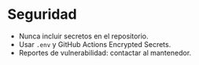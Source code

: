 # Seguridad

- Nunca incluir secretos en el repositorio.
- Usar `.env` y GitHub Actions Encrypted Secrets.
- Reportes de vulnerabilidad: contactar al mantenedor.
